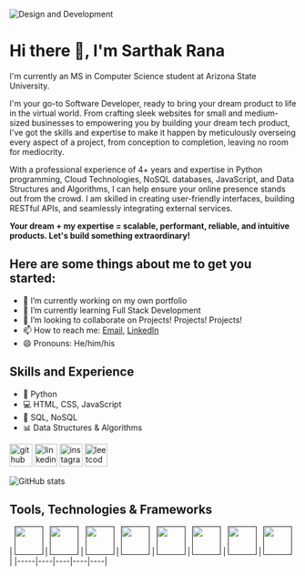 ![Design and Development](https://github.com/SarthakRana/SarthakRana/assets/26656508/8e8f62fa-2c39-4bf6-8725-073da4b0a721)

# Hi there 👋, I'm Sarthak Rana

I'm currently an MS in Computer Science student at Arizona State University. 

I'm your go-to Software Developer, ready to bring your dream product to life in the virtual world. From crafting sleek websites for small and medium-sized businesses to empowering you by building your dream tech product, I've got the skills and expertise to make it happen by meticulously overseing every aspect of a project, from conception to completion, leaving no room for mediocrity.

With a professional experience of 4+ years and expertise in Python programming, Cloud Technologies, NoSQL databases, JavaScript, and Data Structures and Algorithms, I can help ensure your online presence stands out from the crowd. I am skilled in creating user-friendly interfaces, building RESTful APIs, and seamlessly integrating external services. 

<b> Your dream + my expertise = scalable, performant, reliable, and intuitive products. Let's build something extraordinary! </b>

## Here are some things about me to get you started:

* 🔭 I’m currently working on my own portfolio 
* 🌱 I’m currently learning Full Stack Development 
* 👯 I’m looking to collaborate on Projects! Projects! Projects! 
* 📫 How to reach me: [Email](mailto:iamsrana97@gmail.com), [LinkedIn](https://www.linkedin.com/in/sarthakrana/) 
* 😄 Pronouns: He/him/his 

## Skills and Experience

* 🐍 Python
* 💻 HTML, CSS, JavaScript
* 📀 SQL, NoSQL
* 📊 Data Structures & Algorithms


[<img src='https://cdn.jsdelivr.net/npm/simple-icons@3.0.1/icons/github.svg' alt='github' height='40'>](https://github.com/SarthakRana)  [<img src='https://cdn.jsdelivr.net/npm/simple-icons@3.0.1/icons/linkedin.svg' alt='linkedin' height='40'>](https://www.linkedin.com/in/sarthakrana/)  [<img src='https://cdn.jsdelivr.net/npm/simple-icons@3.0.1/icons/instagram.svg' alt='instagram' height='40'>](https://www.instagram.com/sarthak.rana.97/)  [<img src='https://cdn.jsdelivr.net/npm/simple-icons@3.0.1/icons/leetcode.svg' alt='leetcode' height='40'>](https://leetcode.com/sarthak6246/)  

![GitHub stats](https://github-readme-stats.vercel.app/api?username=SarthakRana&show_icons=true)  

## Tools, Technologies & Frameworks

| [<img src="https://cdn.svgporn.com/logos/python.svg" width="50">]() | [<img src="https://cdn.svgporn.com/logos/jupyter.svg" width="50">]() | [<img src="https://cdn.svgporn.com/logos/mongodb.svg" width="50">]() | [<img src="https://cdn.svgporn.com/logos/aws.svg" width="50">]() | [<img src="https://cdn.svgporn.com/logos/mysql.svg" width="50">]() | [<img src="https://cdn.svgporn.com/logos/git.svg" width="50">]() | [<img src="https://cdn.svgporn.com/logos/git.svg" width="50">]() | [<img src="https://cdn.svgporn.com/logos/javascript.svg" width="50">]() |
|-----|----|----|----|----|
